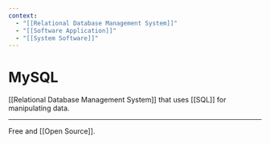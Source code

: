 ```yaml
---
context:
  - "[[Relational Database Management System]]"
  - "[[Software Application]]"
  - "[[System Software]]"
---
```


# MySQL

[[Relational Database Management System]] that uses [[SQL]] for manipulating data.

---

Free and [[Open Source]].
